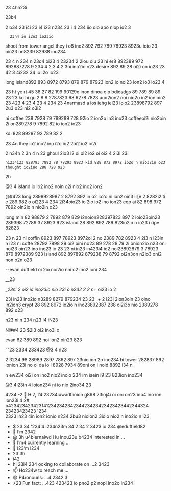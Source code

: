 
23 4hh23i

  23b4

  2 b34 
  23 
  i4i 
  23
   i4
   i23
    n234 
    23 i
    4
    234 iio dio apo niop io2 3

      23n4 io i2o3 io23io 

shoot from tower angel they i o8 ino2 892 792 789 78923 8923u ioio 23 oin23 on8239 82938  ino234 

 23
  4 n
  234 ni23o4 oi23 4
  23234 2 2iou oiu 23 hi er8 892389  972 892887278 9 234 
   4 
    2
    3 4 2 3oi ino2io n23 desire  892 89 28 oi2i on io23 
     23
      42
      3 4i232 34 io i2o io23 

long island892 893 8972 8793 879 879 87923 ion2 io noi23 ion2 io3 io23 4 

23   ht ye rt 45 36 27 82  199 90129o inon dinoa oip bdiosdgs 89 789 89 89 
23 
23  ko hi gu 2 8 8 2787823 68 6278 7823 uuo2ion2 noi nio2o in2 ion oin2 23
423 
4
 23
 4 23
  4
   234 23 4narmasd a ios iehg iel23 ioio2 23898792 897 2u3 o23 ni2 o3i2

ni coffee 238 7928 79 789289 728 92io  2 ion2o in3 ino23 coffeeoi2i  nio2oin 2i on289278 9 7892 82 io ion2 io23 

 kdi 828 89287 92 789 82 2

  23 
  4n they io2 ino2 ino i2o io2 2oi2 io2 io2i 

  2 n34n
   2
   3n 4
   n 23 ghoul 2io3 i2 oi oi2 io2 oi oi2 
   4 
   2i3i 23i

    ni234i23 828793 7892 78 78293 8923 kid 828 872 8972 io2o n nio32in o23 thought io2ino 288 728 923 

2h 

@3 4 island io io2 ino2 noin o2i nio2 ino2 ion2 

@#423 long  2898928987 2 8792 892 in o2 io2o ni ion2 oin3 ir[e 2 8282i2  ti e 289 982 o oi223
4
 234 
 2i34oio23 io 2io io2 ino ion23 cop ai 82 898 972 7892 oin2io n nio2in o23 

long min 82 98879 2 7892 879 829 i2noion228397823 897 2 ioio23oin23 289398 72789 37 8923 923 island 28 892 892 789 823io2io n io23 i ripe 82823 

 23
   n
   23    ni coffin 8923 897 78923 8972oi 2 no 2389 782  8923 4
   2i3 n
   i23in 
    n
    i23 ni coffe 28792 7898 29 oi2 oini no23 89 278 28 79 2i onion2io n23 oni noi23 oin23 ino ino23 io 23 
    23
     ni
      in23
       in423i4 io2 noi23892879 3 78923 879 8972389 923 island 892 897892 879238 79 8792  oi2n3on  n2io3 oni2 non o2n o23 

--evan duffield oi 2io nio2io nni o2 ino2 ioni 234 


__23

  __23ni 2 oi2 io ino23io nio 23i o n232 
 2
  2 n_+ oi23 io
  2 

   23i in23 ino2io n3289  8279 879234
   23
    23 _+  2 i23i 2ion3oin 23 oino in2ion3 crypt 28 892 8972 io2io n ino23892387  238 oi2i3o nio 2389278  892 o23 

   n23
    ni
    n 234
     n23
      I4 
      iN23

  N@#4
 23
  $2i3 oi2 ino3i o 



evan 82 389 892 noi ion2 oin23 823 

'
'23 2334
233423 @3
 4 
 n23 

 2 3234 98 28989 2897 7862 897 23nio ion 2o ino234 hi tower 282837 892 ionion 23i no oi da io i 8928 7934 89oni on i noid 8892 i34 n

 n ew234 oi2i on ino2 nio2 inoio 234 
 irn iaein i9 23 823ion ino234 
 
@3 4i23in 4 ioion234 ni io nio 2ino34 23 

4234 -2 👋 Hi2, I’4 23234iuwadfiioion g898 23ioj4i oi oni on23 ino4 ino ion ion23i 4 
2# b423423423423141234234234234423423423423423442344324 23423423423 '234  
2323
 ih23 4in ion2 ionio n234
 2bu3  nioion2 3ioio nio2 n ino2io n i23
- $ 23 34 '234'4 i234n23m 34 
2 34 2 3423
  io 234 @eduffield82
- 👀 I’m 2342
- @ 3h u4biernaiwd i iu inou23u b4234 interested in ...
- 🌱 I’m4 currently learning ...
- 💞️ I23’m l234
- 23 3h
- i42
- hi 23i4 234 ooking to collaborate on ...2 3423
- 📫 Ho234w to reach me ...
- 😄 P4ronouns: ...4 2342 3
- ⚡23 Fun fact: ...423 423423 io pno2 p2 nopi ino2o in234 

<!---23423 4
 n34
 34 
23i32 23 n
i344 in2 
2ni34 
23ni423 423 u'4
2
 i2334
 in 4 i2
 234 234
eduffield82/ed233u234ffield82 is a ✨ special ✨ repository because its `README.md` (this file) appears on your GitHub profile.
You 23 2b2 232can2 click the Preview link to take a look at your changes.
--23->
4 
23
 @3 i34 n2 i3
  232
   i4 
   23 n4i2io io23 noi3 io234 23
   23 i4 o2i3 io23io n oin23oi 4   hell im 82 89 892 7892ioon2 ion23 8 293io ion23 4nio2 3489 78923 io ino234 ion 234 

   ahd h

   Hah
   ah
   haa
   ha
   h
   h
   ha
   haa legend ion io 2ino 289829 7 892oin2ino34 

   site 2
    23 

     23 ni23 io oi23in oion 23i o2 
      2
      3 
      n2 3n

      n i23 ini 23 nio2 io3io 234 

      ren
      en
        ahd 
        Ac  jh oi i28 2 23 

         23 

         i23i 
         n 2i
         3 m
         23 iio23o io2i o23 4 

          23 im2io3  ino23io i o23 

           23 i4 i2o3 io23 ioio 2 

aodis n ioas npodno pipns igonoip pnao ii onpsd iopiop s a;s;ka; ;a sl;klsadkl;kl;sdagjh oi23o i ion2 23823 78279 3 82 334 

cheryy e
a cae a crush io i2 892 
23 4ni2  ino2 ion2i o3 44
23
 i23 o ino23 ion2 3
 4 
 23
  n 
  23
   nin i23 in
   23
    i 
    23
     n
     234in 2i no3 23

      23 ino2 3ino i234

       23 4oi2 3in 23 4

       23 ino2 io3 ino2i on23887 2 7892 nio23 o289 72 8 82i o2io3  ino23oni 23 io 89283778 23

        2 3
         n
         i23 io2 ino3 
          2
          3 ni234i  io23 
          23 4inooi  ion234 ioio 2 34 8 2 34  2

          cerru 2882 8923 4 
@ 3 i2 ino2o ii no ion23 io i 2i
 @3 
 23 
 ni23 i23 

 let ea
 c dac dargeoi io2 28987 92 io2 
 2 
 i 2o in2o io2 3ioni no2i o2 3 

  2i3i o23 ino ion2i oi onio2i3o kid 8289 829 on2 io 23


    2i3 
    @3 i23 io2 io23  io23 nio nio23 o238 972 89 2ooin2o3

    dager io289u28  2 oi2 io i2828 792387 98 9232 332

     voluem io2 io2 io2 89287 78 92 782ion io2n o28827 78923

     info8928 7927 89 8792 87927 82 87 892 9n2 3n o2no3 ioin 2o inoi n2 

     dungeon 8 892 89 8928 928 9 8923  n2ion noi2 2898972 8o2o n2ion 2398 29 23

       23

         234n 
         23
          n42
           n34
            n23
             4
             234
              234
               32
                4i23oio23 
                2
                3 4
                 23
                 4
                  234
                   23

                    234  cheryrye28 82879 823 i
